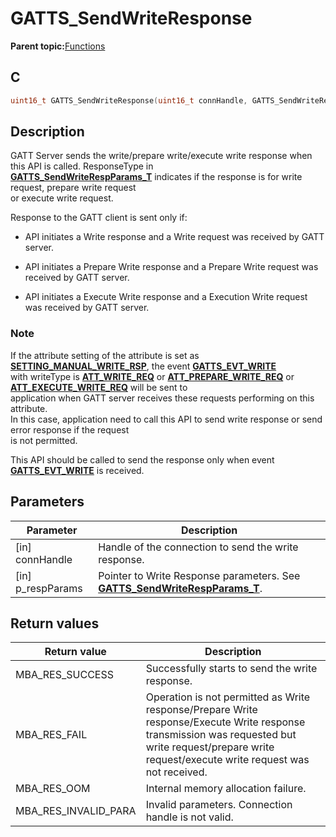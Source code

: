 # GATTS\_SendWriteResponse

**Parent topic:**[Functions](GUID-2C0CF1FA-B4E9-4999-9A93-45A167861CC8.md)

## C

```c
uint16_t GATTS_SendWriteResponse(uint16_t connHandle, GATTS_SendWriteRespParams_T *p_respParams);
```

## Description

GATT Server sends the write/prepare write/execute write response when this API is called. ResponseType in<br />**[GATTS\_SendWriteRespParams\_T](GUID-DE4383BE-5A48-44EE-8955-214FCAA7E621.md)** indicates if the response is for write request, prepare write request<br />or execute write request.

Response to the GATT client is sent only if:

-   API initiates a Write response and a Write request was received by GATT server.

-   API initiates a Prepare Write response and a Prepare Write request was received by GATT server.

-   API initiates a Execute Write response and a Execution Write request was received by GATT server.


### Note

If the attribute setting of the attribute is set as **[SETTING\_MANUAL\_WRITE\_RSP](GUID-C17EB9D8-56A4-42DE-BB36-DBB302B23C5F.md)**, the event **[GATTS\_EVT\_WRITE](GUID-506F6039-E62F-4121-8CA8-2335BAF7EFB6.md)**<br />with writeType is **[ATT\_WRITE\_REQ](GUID-0B817A0F-1AA2-42B6-B93A-41A883437B34.md)** or **[ATT\_PREPARE\_WRITE\_REQ](GUID-0B817A0F-1AA2-42B6-B93A-41A883437B34.md)** or **[ATT\_EXECUTE\_WRITE\_REQ](GUID-0B817A0F-1AA2-42B6-B93A-41A883437B34.md)** will be sent to<br />application when GATT server receives these requests performing on this attribute.<br />In this case, application need to call this API to send write response or send error response if the request<br />is not permitted.

This API should be called to send the response only when event **[GATTS\_EVT\_WRITE](GUID-506F6039-E62F-4121-8CA8-2335BAF7EFB6.md)** is received.

## Parameters

|Parameter|Description|
|---------|-----------|
|\[in\] connHandle|Handle of the connection to send the write response.|
|\[in\] p\_respParams|Pointer to Write Response parameters. See **[GATTS\_SendWriteRespParams\_T](GUID-DE4383BE-5A48-44EE-8955-214FCAA7E621.md)**.|

## Return values

|Return value|Description|
|------------|-----------|
|MBA\_RES\_SUCCESS|Successfully starts to send the write response.|
|MBA\_RES\_FAIL|Operation is not permitted as Write response/Prepare Write response/Execute Write response transmission was requested but write request/prepare write request/execute write request was not received.|
|MBA\_RES\_OOM|Internal memory allocation failure.|
|MBA\_RES\_INVALID\_PARA|Invalid parameters. Connection handle is not valid.|


